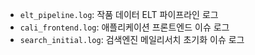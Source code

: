 - `elt_pipeline.log`: 작품 데이터 ELT 파이프라인 로그
- `cali_frontend.log`: 애플리케이션 프론트엔드 이슈 로그
- `search_initial.log`: 검색엔진 메일리서치 초기화 이슈 로그
